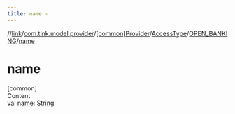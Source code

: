 ```yaml
---
title: name -
---
```

//[link](../../../../index.md)/[com.tink.model.provider](../../../index.md)/[[common]Provider](../../index.md)/[AccessType](../index.md)/[OPEN_BANKING](index.md)/[name](name.md)



# name  
[common]  
Content  
val [name](name.md): [String](https://kotlinlang.org/api/latest/jvm/stdlib/kotlin/-string/index.html)  




